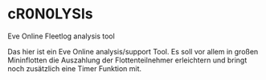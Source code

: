 # cR0N0LYSIs
Eve Online Fleetlog analysis tool

Das hier ist ein Eve Online analysis/support Tool.
Es soll vor allem in großen Mininflotten die Auszahlung der Flottenteilnehmer erleichtern
und bringt noch zusätzlich eine Timer Funktion mit.
